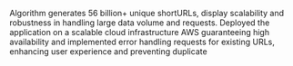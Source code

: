 Algorithm generates 56 billion+ unique shortURLs, display scalability and robustness in handling large data volume and requests. Deployed the application on a scalable cloud infrastructure AWS guaranteeing high availability and implemented error handling requests for existing URLs, enhancing user experience and preventing duplicate

